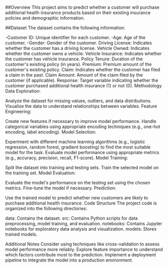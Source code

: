 ##Overview
This project aims to predict whether a customer will purchase additional health insurance products based on their existing insurance policies and demographic information.

##Dataset
The dataset contains the following information:

-Customer ID: Unique identifier for each customer.
-Age: Age of the customer.
-Gender: Gender of the customer.
Driving License: Indicates whether the customer has a driving license.
Vehicle Owned: Indicates whether the customer owns a vehicle.
Vehicle Insurance: Indicates whether the customer has vehicle insurance.
Policy Tenure: Duration of the customer's existing policy (in years).
Premium: Premium amount of the customer's existing policy.
Claim: Indicates whether the customer has filed a claim in the past.
Claim Amount: Amount of the claim filed by the customer (if applicable).
Response: Target variable indicating whether the customer purchased additional health insurance (1) or not (0).
Methodology
Data Exploration:

Analyze the dataset for missing values, outliers, and data distributions.
Visualize the data to understand relationships between variables.
Feature Engineering:

Create new features if necessary to improve model performance.
Handle categorical variables using appropriate encoding techniques (e.g., one-hot encoding, label encoding).
Model Selection:

Experiment with different machine learning algorithms (e.g., logistic regression, random forest, gradient boosting) to find the most suitable model for the task.
Evaluate model performance using appropriate metrics (e.g., accuracy, precision, recall, F1-score).
Model Training:

Split the dataset into training and testing sets.
Train the selected model on the training set.
Model Evaluation:

Evaluate the model's performance on the testing set using the chosen metrics.
Fine-tune the model if necessary.
Prediction:

Use the trained model to predict whether new customers are likely to purchase additional health insurance.
Code Structure
The project code is organized into the following directories:

data: Contains the dataset.
src: Contains Python scripts for data preprocessing, model training, and evaluation.
notebooks: Contains Jupyter notebooks for exploratory data analysis and visualization.
models: Stores trained models.

Additional Notes
Consider using techniques like cross-validation to assess model performance more reliably.
Explore feature importance to understand which factors contribute most to the prediction.
Implement a deployment pipeline to integrate the model into a production environment.
